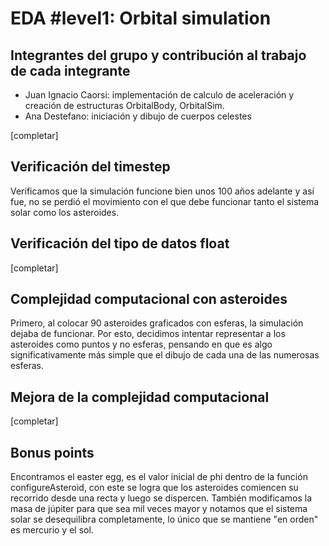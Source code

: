 # EDA #level1: Orbital simulation

## Integrantes del grupo y contribución al trabajo de cada integrante

* Juan Ignacio Caorsi: implementación de calculo de aceleración y creación de estructuras OrbitalBody, OrbitalSim.
* Ana Destefano: iniciación y dibujo de cuerpos celestes

[completar]

## Verificación del timestep

Verificamos que la simulación funcione bien unos 100 años adelante y así fue, no se perdió el movimiento con el que debe funcionar tanto el sistema solar como los asteroides.

## Verificación del tipo de datos float

[completar]

## Complejidad computacional con asteroides

Primero, al colocar 90 asteroides graficados con esferas, la simulación dejaba de funcionar. Por esto, decidimos intentar representar a los asteroides como puntos y no esferas, pensando en que es algo 
significativamente más simple que el dibujo de cada una de las numerosas esferas.

## Mejora de la complejidad computacional

[completar]

## Bonus points

Encontramos el easter egg, es el valor inicial de phi dentro de la función configureAsteroid, con este se logra que los asteroides comiencen su recorrido desde una recta y luego se dispercen. 
También modificamos la masa de júpiter para que sea mil veces mayor y notamos que el sistema solar se desequilibra completamente, lo único que se mantiene "en orden" es mercurio y el sol.

